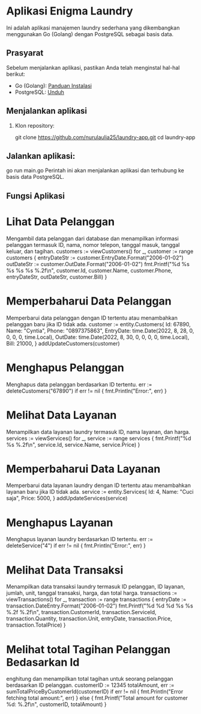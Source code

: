 # Aplikasi Enigma Laundry

Ini adalah aplikasi manajemen laundry sederhana yang dikembangkan menggunakan Go (Golang) dengan PostgreSQL sebagai basis data.

## Prasyarat

Sebelum menjalankan aplikasi, pastikan Anda telah menginstal hal-hal berikut:

- Go (Golang): [Panduan Instalasi](https://golang.org/doc/install)
- PostgreSQL: [Unduh](https://www.postgresql.org/download/)

## Menjalankan aplikasi 
1. Klon repository:
   
   git clone https://github.com/nurulaulia25/laundry-app.git
   cd laundry-app
   
## Jalankan aplikasi:
  go run main.go
  Perintah ini akan menjalankan aplikasi dan terhubung ke basis data PostgreSQL.
  
## Fungsi Aplikasi 

# Lihat Data Pelanggan 
Mengambil data pelanggan dari database dan menampilkan informasi pelanggan termasuk ID, nama, nomor telepon, tanggal masuk, tanggal keluar, dan tagihan.
customers := viewCustomers()
for _, customer := range customers {
    entryDateStr := customer.EntryDate.Format("2006-01-02")
    outDateStr := customer.OutDate.Format("2006-01-02")
    fmt.Printf("%d %s %s %s %s %.2f\n", customer.Id, customer.Name, customer.Phone, entryDateStr, outDateStr, customer.Bill)
}

# Memperbaharui Data Pelanggan
Memperbarui data pelanggan dengan ID tertentu atau menambahkan pelanggan baru jika ID tidak ada.
customer := entity.Customers{
    Id:        67890,
    Name:      "Cyntia",
    Phone:     "0897375863",
    EntryDate: time.Date(2022, 8, 28, 0, 0, 0, 0, time.Local),
    OutDate:   time.Date(2022, 8, 30, 0, 0, 0, 0, time.Local),
    Bill:      21000,
}
addUpdateCustomers(customer)

# Menghapus Pelanggan
Menghapus data pelanggan berdasarkan ID tertentu.
err := deleteCustomers("67890")
if err != nil {
    fmt.Println("Error:", err)
}

# Melihat Data Layanan
Menampilkan data layanan laundry termasuk ID, nama layanan, dan harga.
services := viewServices()
for _, service := range services {
    fmt.Printf("%d %s %.2f\n", service.Id, service.Name, service.Price)
}
# Memperbaharui Data Layanan
Memperbarui data layanan laundry dengan ID tertentu atau menambahkan layanan baru jika ID tidak ada.
service := entity.Services{
    Id:    4,
    Name:  "Cuci saja",
    Price: 5000,
}
addUpdateServices(service)

# Menghapus Layanan 
Menghapus layanan laundry berdasarkan ID tertentu.
err := deleteService("4")
if err != nil {
    fmt.Println("Error:", err)
}

# Melihat Data Transaksi 
Menampilkan data transaksi laundry termasuk ID pelanggan, ID layanan, jumlah, unit, tanggal transaksi, harga, dan total harga.
transactions := viewTransactions()
for _, transaction := range transactions {
    entryDate := transaction.DateEntry.Format("2006-01-02")
    fmt.Printf("%d %d %d %s %s %.2f %.2f\n", transaction.CustomerId, transaction.ServiceId, transaction.Quantity, transaction.Unit, entryDate, transaction.Price, transaction.TotalPrice)
}

# Melihat total Tagihan Pelanggan Bedasarkan Id
enghitung dan menampilkan total tagihan untuk seorang pelanggan berdasarkan ID pelanggan.
customerID := 12345
totalAmount, err := sumTotalPriceByCustomerId(customerID)
if err != nil {
    fmt.Println("Error fetching total amount:", err)
} else {
    fmt.Printf("Total amount for customer %d: %.2f\n", customerID, totalAmount)
}



